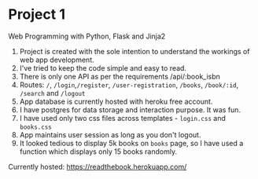 # Project 1

Web Programming with Python, Flask and Jinja2

1. Project is created with the sole intention to understand the workings of web app development.
2. I've tried to keep the code simple and easy to read.
3. There is only one API as per the requirements /api/:book_isbn
4. Routes: `/`, `/login`,`/register`, `/user-registration`, `/books`, `/book/:id`, `/search` and `/logout`
5. App database is currently hosted with heroku free account.
6. I have postgres for data storage and interaction purpose. It was fun.
7. I have used only two css files across templates - `login.css` and `books.css`
8. App maintains user session as long as you don't logout.
9. It looked tedious to display 5k books on `books` page, so I have used a function which displays only 15 books randomly.

Currently hosted: https://readthebook.herokuapp.com/
